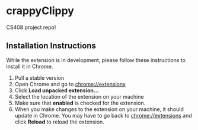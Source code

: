 # crappyClippy
CS408 project repo!

## Installation Instructions
While the extension is in development, please follow these instructions to install it in Chrome.
1. Pull a stable version
2. Open Chrome and go to [chrome://extensions](chrome://extensions)
3. Click **Load unpacked extension...**
4. Select the location of the extension on your machine
5. Make sure that **enabled** is checked for the extension.
6. When you make changes to the extension on your machine, it should update in Chrome. You may have to go back to [chrome://extensions](chrome://extensions) and click **Reload** to reload the extension.